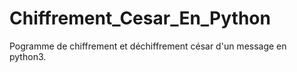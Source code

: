 # Chiffrement_Cesar_En_Python
Pogramme de chiffrement et déchiffrement césar d'un message en python3.
